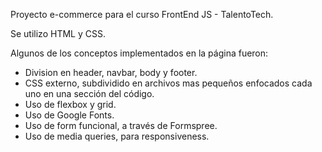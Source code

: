 Proyecto e-commerce para el curso FrontEnd JS - TalentoTech.

Se utilizo HTML y CSS.

Algunos de los conceptos implementados en la página fueron:
- Division en header, navbar, body y footer.
- CSS externo, subdividido en archivos mas pequeños enfocados cada uno en una sección del código.
- Uso de flexbox y grid.
- Uso de Google Fonts.
- Uso de form funcional, a través de Formspree.
- Uso de media queries, para responsiveness.
